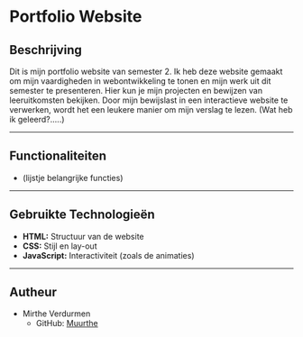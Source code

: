 # Portfolio Website

## Beschrijving
Dit is mijn portfolio website van semester 2. Ik heb deze website gemaakt om mijn vaardigheden in webontwikkeling te tonen en mijn werk uit dit semester te presenteren. Hier kun je mijn projecten en bewijzen van leeruitkomsten bekijken. Door mijn bewijslast in een interactieve website te verwerken, wordt het een leukere manier om mijn verslag te lezen. 
(Wat heb ik geleerd?.....)

***

## Functionaliteiten
+ (lijstje belangrijke functies)

***

## Gebruikte Technologieën
- **HTML:** Structuur van de website
- **CSS:** Stijl en lay-out
- **JavaScript:** Interactiviteit (zoals de animaties)

***

## Autheur
- Mirthe Verdurmen
  - GitHub: [Muurthe](https://github.com/Muurthe)
